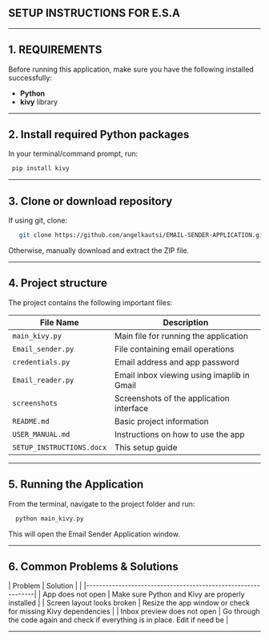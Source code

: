 ## SETUP INSTRUCTIONS FOR E.S.A

---
## 1. REQUIREMENTS
Before running this application, make sure you have the following installed successfully:

* **Python** 
* **kivy** library

---
## 2. Install required Python packages
In your terminal/command prompt, run:

```bash
 pip install kivy
```
---

## 3. Clone or download repository
If using git, clone:

```bash
   git clone https://github.com/angelkautsi/EMAIL-SENDER-APPLICATION.git
```
Otherwise, manually download and extract the ZIP file.

---

## 4. Project structure
The project contains the following important files:

| File Name                 | Description                                |
|---------------------------|--------------------------------------------|
| `main_kivy.py`            | Main file for running the application      |
| `Email_sender.py`         | File containing email operations           |
| `credentials.py`          | Email address and app password             |
| `Email_reader.py`         | Email inbox viewing using imaplib in Gmail |
| `screenshots`             | Screenshots of the application interface   |
| `README.md`               | Basic project information                  |
| `USER_MANUAL.md`          | Instructions on how to use the app         |
| `SETUP_INSTRUCTIONS.docx` | This setup guide                           |

---
## 5. Running the Application

From the terminal, navigate to the project folder and run:

```bash
  python main_kivy.py
```

This will open the Email Sender Application window.

---
## 6. Common Problems & Solutions

| Problem | Solution                                                     |
|  |--------------------------------------------------------------|
| App does not open | Make sure Python and Kivy are properly installed             |
| Screen layout looks broken | Resize the app window or check for missing Kivy dependencies |
| Inbox preview does not open | Go through the code again and check if everything is in place. Edit if need be |

---
